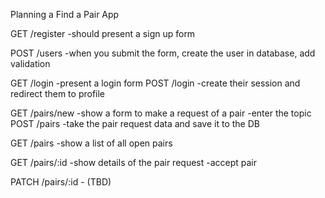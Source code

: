 Planning a Find a Pair App

GET /register
    -should present a sign up form

POST /users
    -when you submit the form, create the user in database, add validation

GET /login
    -present a login form
POST /login
    -create their session and redirect them to profile

GET /pairs/new
    -show a form to make a request of a pair
    -enter the topic
POST /pairs
    -take the pair request data and save it to the DB

GET /pairs
    -show a list of all open pairs

GET /pairs/:id
    -show details of the pair request 
    -accept pair

PATCH /pairs/:id
    - (TBD)